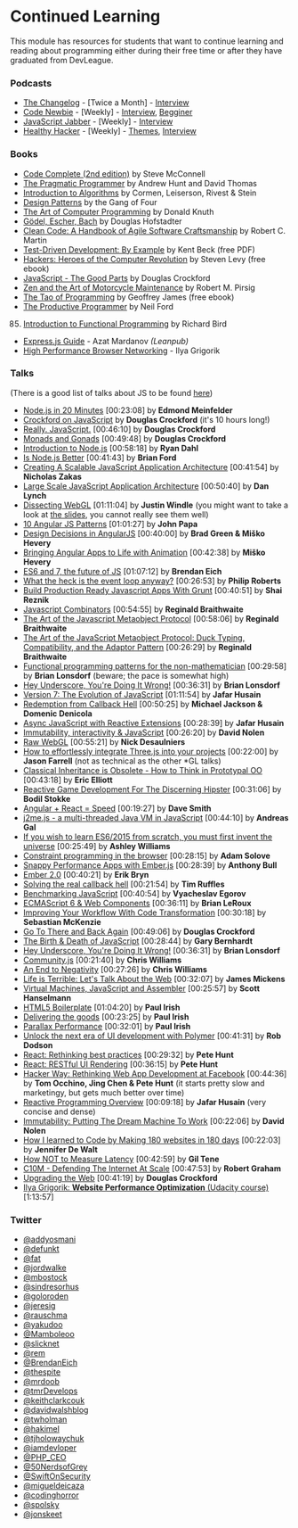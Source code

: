 # Continued Learning

This module has resources for students that want to continue learning and reading about programming either during their free time or after they have graduated from DevLeague.

### Podcasts
* [The Changelog](http://thechangelog.com/podcast/) - [Twice a Month] - [Interview](#interview)
* [Code Newbie](http://www.codenewbie.org/podcast) - [Weekly] - [Interview](#interview), [Begginer](#beginner)
* [JavaScript Jabber](http://devchat.tv/js-jabber) - [Weekly] - [Interview](#interview)
* [Healthy Hacker](http://www.healthyhacker.com/) - [Weekly] - [Themes](#themes), [Interview](#interview)

### Books
- [Code Complete (2nd edition)](http://cc2e.com/) by Steve McConnell
- [The Pragmatic Programmer](http://pragprog.com/the-pragmatic-programmer) by Andrew Hunt and David Thomas
- [Introduction to Algorithms](http://mitpress.mit.edu/books/introduction-algorithms) by Cormen, Leiserson, Rivest & Stein
- [Design Patterns](http://c2.com/cgi/wiki?DesignPatternsBook) by the Gang of Four
- [The Art of Computer Programming](http://www-cs-faculty.stanford.edu/~uno/taocp.html) by Donald Knuth
- [Gödel, Escher, Bach](http://www.amazon.com/G%C3%B6del-Escher-Bach-Eternal-Golden/dp/0465026567) by Douglas Hofstadter
- [Clean Code: A Handbook of Agile Software Craftsmanship](http://www.amazon.com/Clean-Code-Handbook-Software-Craftsmanship/dp/0132350882) by Robert C. Martin
- [Test-Driven Development: By Example](http://www.eecs.yorku.ca/course_archive/2003-04/W/3311/sectionM/case_studies/money/KentBeck_TDD_byexample.pdf) by Kent Beck (free PDF)
- [Hackers: Heroes of the Computer Revolution](http://www.gutenberg.org/ebooks/729) by  Steven Levy (free ebook)
- [JavaScript - The Good Parts](http://javascript.crockford.com/) by Douglas Crockford
- [Zen and the Art of Motorcycle Maintenance](http://www.amazon.com/Zen-Art-Motorcycle-Maintenance-Inquiry/dp/0060589469) by Robert M. Pirsig
- [The Tao of Programming](http://www.canonical.org/~kragen/tao-of-programming.html) by Geoffrey James (free ebook)
- [The Productive Programmer](http://nealford.com/books/productiveprogrammer) by Neil Ford
85. [Introduction to Functional Programming](http://www.cs.ox.ac.uk/publications/publication2613-abstract.html) by Richard Bird
- [Express.js Guide](https://web.archive.org/web/20140621124403/https://leanpub.com/express/read) - Azat Mardanov *(Leanpub)*
- [High Performance Browser Networking](http://chimera.labs.oreilly.com/books/1230000000545/index.html) - Ilya Grigorik

### Talks
(There is a good list of talks about JS to be found [here](https://github.com/bolshchikov/js-must-watch))
- [Node.js in 20 Minutes](https://www.youtube.com/watch?v=mq6uCM4ynpc) [00:23:08] by **Edmond Meinfelder**
- [Crockford on JavaScript](https://www.youtube.com/playlist?list=PL7664379246A246CB) by **Douglas Crockford** (it's 10 hours long!)
- [Really. JavaScript.](https://www.youtube.com/watch?v=lTWGoL1N-Kc) [00:46:10] by **Douglas Crockford**
- [Monads and Gonads](https://www.youtube.com/watch?v=b0EF0VTs9Dc) [00:49:48] by **Douglas Crockford**
- [Introduction to Node.js](http://www.yuiblog.com/blog/2010/05/20/video-dahl/) [00:58:18] by **Ryan Dahl**
- [Is Node.js Better](https://www.youtube.com/watch?v=C5fa1LZYodQ) [00:41:43] by **Brian Ford**
- [Creating A Scalable JavaScript Application Architecture](https://www.youtube.com/watch?v=b5pFv9NB9fs) [00:41:54] by **Nicholas Zakas**
- [Large Scale JavaScript Application Architecture](https://www.youtube.com/watch?v=kNrnRG1YgAQ) [00:50:40] by **Dan Lynch**
- [Dissecting WebGL](http://new.livestream.com/hugeinc/events/2192947) [01:11:04] by **Justin Windle**
    (you might want to take a look at [the slides](https://github.com/hugeinc/doctype-meetup/tree/master/dissecting-webgl), you cannot really see them well)
- [10 Angular JS Patterns](https://www.youtube.com/watch?v=UlvCbnKAH3g) [01:01:27] by **John Papa**
- [Design Decisions in AngularJS](https://www.youtube.com/watch?v=HCR7i5F5L8c) [00:40:00] by **Brad Green & Miško Hevery**
- [Bringing Angular Apps to Life with Animation](https://www.youtube.com/watch?v=cF_JsA9KsDM) [00:42:38] by **Miško Hevery**
- [ES6 and 7, the future of JS](https://vimeo.com/113913703) [01:07:12] by **Brendan Eich**
- [What the heck is the event loop anyway?](https://www.youtube.com/watch?v=8aGhZQkoFbQ) [00:26:53] by **Philip Roberts**
- [Build Production Ready Javascript Apps With Grunt](https://www.youtube.com/watch?v=BpMKxF-HUqA) [00:40:51] by **Shai Reznik**
- [Javascript Combinators](https://vimeo.com/97408202) [00:54:55] by **Reginald Braithwaite**
- [The Art of the Javascript Metaobject Protocol](https://vimeo.com/97415345) [00:58:06] by **Reginald Braithwaite**
- [The Art of the JavaScript Metaobject Protocol: Duck Typing, Compatibility, and the Adaptor Pattern](http://lanyrd.com/2014/nordicjs/sddfwy/#link-zdxq) [00:26:29] by **Reginald Braithwaite**
- [Functional programming patterns for the non-mathematician](https://www.youtube.com/watch?v=AvgwKjTPMmM) [00:29:58] by **Brian Lonsdorf** (beware; the pace is somewhat high)
- [Hey Underscore, You're Doing It Wrong!](https://www.youtube.com/watch?v=m3svKOdZijA) [00:36:31] by **Brian Lonsdorf**
- [Version 7: The Evolution of JavaScript](https://www.youtube.com/watch?v=DqMFX91ToLw) [01:11:54] by **Jafar Husain**
- [Redemption from Callback Hell](https://www.youtube.com/watch?v=hf1T_AONQJU) [00:50:25] by **Michael Jackson & Domenic Denicola**
- [Async JavaScript with Reactive Extensions](https://www.youtube.com/watch?v=FAZJsxcykPs) [00:28:39] by **Jafar Husain**
- [Immutability, interactivity & JavaScript](https://www.youtube.com/watch?v=mS264h8KGwk) [00:26:20] by **David Nolen**
- [Raw WebGL](https://www.youtube.com/watch?v=H4c8t6myAWU) [00:55:21] by **Nick Desaulniers**
- [How to effortlessly integrate Three.js into your projects](https://www.youtube.com/watch?v=IlLqMEjinN4) [00:22:00] by **Jason Farrell** (not as technical as the other \*GL talks)
- [Classical Inheritance is Obsolete - How to Think in Prototypal OO](https://vimeo.com/69255635) [00:43:18] by **Eric Elliott**
- [Reactive Game Development For The Discerning Hipster](https://www.youtube.com/watch?v=x8mmAu7ZR9Y) [00:31:06] by **Bodil Stokke**
- [Angular + React = Speed](https://www.youtube.com/watch?v=XQM0K6YG18s) [00:19:27] by **Dave Smith**
- [j2me.js - a multi-threaded Java VM in JavaScript](https://www.youtube.com/watch?v=I7hZ8I9G5KA) [00:44:10] by **Andreas Gal**
- [If you wish to learn ES6/2015 from scratch, you must first invent the universe](https://www.youtube.com/watch?v=DN4yLZB1vUQ) [00:25:49] by **Ashley Williams**
- [Constraint programming in the browser](https://www.youtube.com/watch?v=72sWgwaAoyk) [00:28:15] by **Adam Solove**
- [Snappy Performance Apps with Ember.js](https://www.youtube.com/watch?v=9a0OP4in-ac) [00:28:39] by **Anthony Bull**
- [Ember 2.0](https://www.youtube.com/watch?v=U1HEzVWseng) [00:40:21] by **Erik Bryn**
- [Solving the real callback hell](https://www.youtube.com/watch?v=Wu9n7Ry0PWw) [00:21:54] by **Tim Ruffles**
- [Benchmarking JavaScript](https://www.youtube.com/watch?v=g0ek4vV7nEA) [00:40:54] by **Vyacheslav Egorov**
- [ECMAScript 6 & Web Components](https://www.youtube.com/watch?v=2w4sRkTnhPM) [00:36:11] by **Brian LeRoux**
- [Improving Your Workflow With Code Transformation](https://www.youtube.com/watch?v=OFuDvqZmUrE) [00:30:18] by **Sebastian McKenzie**
- [Go To There and Back Again](http://vimeo.com/78893726) [00:49:06] by **Douglas Crockford**
- [The Birth & Death of JavaScript](https://www.destroyallsoftware.com/talks/the-birth-and-death-of-javascript) [00:28:44] by **Gary Bernhardt**
- [Hey Underscore, You're Doing It Wrong!](http://www.youtube.com/watch?v=m3svKOdZijA) [00:36:31] by **Brian Lonsdorf**
- [Community.js](https://www.youtube.com/watch?v=23Yxji-tEfc) [00:21:40] by **Chris Williams**
- [An End to Negativity](https://www.youtube.com/watch?v=17rkSdkc5TI) [00:27:26] by **Chris Williams**
- [Life is Terrible: Let's Talk About the Web](http://vimeo.com/111122950) [00:32:07] by **James Mickens**
- [Virtual Machines, JavaScript and Assembler](https://www.youtube.com/watch?v=UzyoT4DziQ4) [00:25:57] by **Scott Hanselmann**
- [HTML5 Boilerplate](https://www.youtube.com/watch?v=qyM37XKkmKQ) [01:04:20] by **Paul Irish**
- [Delivering the goods](https://www.youtube.com/watch?v=R8W_6xWphtw) [00:23:25] by **Paul Irish**
- [Parallax Performance](https://www.youtube.com/watch?v=R6TXuXV1bbY) [00:32:01] by **Paul Irish**
- [Unlock the next era of UI development with Polymer](https://www.youtube.com/watch?v=HKrYfrAzqFA) [00:41:31] by **Rob Dodson**
- [React: Rethinking best practices](https://www.youtube.com/watch?v=x7cQ3mrcKaY) [00:29:32] by **Pete Hunt**
- [React: RESTful UI Rendering](https://www.youtube.com/watch?v=IVvHPPcl2TM) [00:36:15] by **Pete Hunt**
- [Hacker Way: Rethinking Web App Development at Facebook](https://www.youtube.com/watch?v=nYkdrAPrdcw) [00:44:36] by **Tom Occhino, Jing Chen & Pete Hunt** (it starts pretty slow and marketingy, but gets much better over time)
- [Reactive Programming Overview](https://www.youtube.com/watch?v=dwP1TNXE6fc) [00:09:18] by **Jafar Husain** (very concise and dense)
- [Immutability: Putting The Dream Machine To Work](https://www.youtube.com/watch?v=SiFwRtCnxv4) [00:22:06] by **David Nolen**
- [How I learned to Code by Making 180 websites in 180 days](https://www.youtube.com/watch?v=QaSbL4sRff8) [00:22:03] by **Jennifer De Walt**
- [How NOT to Measure Latency](https://www.youtube.com/watch?v=lJ8ydIuPFeU) [00:42:59] by **Gil Tene**
- [C10M - Defending The Internet At Scale](https://youtu.be/73XNtI0w7jA) [00:47:53] by **Robert Graham**
- [Upgrading the Web](https://www.youtube.com/watch?v=6UTWAEJlhww) [00:41:19] by **Douglas Crockford**
- [Ilya Grigorik: **Website Performance Optimization** (Udacity course)](https://www.udacity.com/course/ud884) [1:13:57]

### Twitter
- [@addyosmani](https://twitter.com/addyosmani)
- [@defunkt](https://twitter.com/defunkt)
- [@fat](https://twitter.com/fat)
- [@jordwalke](https://twitter.com/jordwalke)
- [@mbostock](https://twitter.com/mbostock)
- [@sindresorhus](https://twitter.com/sindresorhus)
- [@goloroden](https://twitter.com/goloroden)
- [@jeresig](https://twitter.com/jeresig)
- [@rauschma](https://twitter.com/rauschma)
- [@yakudoo](https://twitter.com/yakudoo)
- [@Mamboleoo](https://twitter.com/Mamboleoo)
- [@slicknet](https://twitter.com/slicknet)
- [@rem](https://twitter.com/rem)
- [@BrendanEich](https://twitter.com/BrendanEich)
- [@thespite](https://twitter.com/thespite)
- [@mrdoob](https://twitter.com/mrdoob)
- [@tmrDevelops](https://twitter.com/tmrDevelops)
- [@keithclarkcouk](https://twitter.com/keithclarkcouk)
- [@davidwalshblog](https://twitter.com/davidwalshblog)
- [@twholman](https://twitter.com/twholman)
- [@hakimel](https://twitter.com/hakimel)
- [@tjholowaychuk](https://twitter.com/tjholowaychuk)
- [@iamdevloper](https://twitter.com/iamdevloper)
- [@PHP_CEO](https://twitter.com/PHP_CEO)
- [@50NerdsofGrey](https://twitter.com/50NerdsofGrey)
- [@SwiftOnSecurity](https://twitter.com/swiftonsecurity)
- [@migueldeicaza](https://twitter.com/migueldeicaza)
- [@codinghorror](https://twitter.com/codinghorror)
- [@spolsky](https://twitter.com/spolsky)
- [@jonskeet](https://twitter.com/jonskeet)